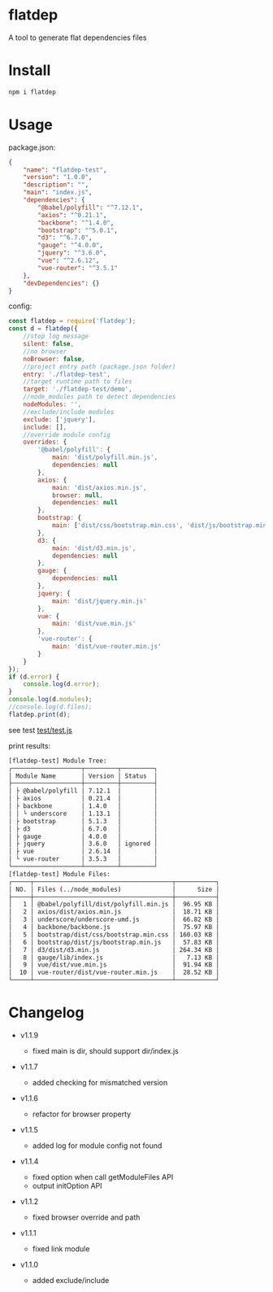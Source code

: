 # flatdep

A tool to generate flat dependencies files

# Install

```sh
npm i flatdep
```

# Usage

package.json:
```json
{
    "name": "flatdep-test",
    "version": "1.0.0",
    "description": "",
    "main": "index.js",
    "dependencies": {
        "@babel/polyfill": "^7.12.1",
        "axios": "^0.21.1",
        "backbone": "^1.4.0",
        "bootstrap": "^5.0.1",
        "d3": "^6.7.0",
        "gauge": "^4.0.0",
        "jquery": "^3.6.0",
        "vue": "^2.6.12",
        "vue-router": "^3.5.1"
    },
    "devDependencies": {}
}
```

config:
```js
const flatdep = require('flatdep');
const d = flatdep({
    //stop log message
    silent: false,
    //no browser
    noBrowser: false,
    //project entry path (package.json folder)
    entry: './flatdep-test',
    //target runtime path to files
    target: './flatdep-test/demo',
    //node_modules path to detect dependencies
    nodeModules: '',
    //exclude/include modules
    exclude: ['jquery'],
    include: [],
    //override module config
    overrides: {
        '@babel/polyfill': {
            main: 'dist/polyfill.min.js',
            dependencies: null
        },
        axios: {
            main: 'dist/axios.min.js',
            browser: null,
            dependencies: null
        },
        bootstrap: {
            main: ['dist/css/bootstrap.min.css', 'dist/js/bootstrap.min.js']
        },
        d3: {
            main: 'dist/d3.min.js',
            dependencies: null
        },
        gauge: {
            dependencies: null
        },
        jquery: {
            main: 'dist/jquery.min.js'
        },
        vue: {
            main: 'dist/vue.min.js'
        },
        'vue-router': {
            main: 'dist/vue-router.min.js'
        }
    }
});
if (d.error) {
    console.log(d.error);
}
console.log(d.modules);
//console.log(d.files);
flatdep.print(d);
```
see test [test/test.js](test/test.js)

print results:
```sh
[flatdep-test] Module Tree:
┌───────────────────┬─────────┬─────────┐
│ Module Name       │ Version │ Status  │
├───────────────────┼─────────┼─────────┤
│ ├ @babel/polyfill │ 7.12.1  │         │
│ ├ axios           │ 0.21.4  │         │
│ ├ backbone        │ 1.4.0   │         │
│ │ └ underscore    │ 1.13.1  │         │
│ ├ bootstrap       │ 5.1.3   │         │
│ ├ d3              │ 6.7.0   │         │
│ ├ gauge           │ 4.0.0   │         │
│ ├ jquery          │ 3.6.0   │ ignored │
│ ├ vue             │ 2.6.14  │         │
│ └ vue-router      │ 3.5.3   │         │
└───────────────────┴─────────┴─────────┘
[flatdep-test] Module Files:
┌─────┬──────────────────────────────────────┬───────────┐
│ NO. │ Files (../node_modules)              │      Size │
├─────┼──────────────────────────────────────┼───────────┤
│   1 │ @babel/polyfill/dist/polyfill.min.js │  96.95 KB │
│   2 │ axios/dist/axios.min.js              │  18.71 KB │
│   3 │ underscore/underscore-umd.js         │  66.82 KB │
│   4 │ backbone/backbone.js                 │  75.97 KB │
│   5 │ bootstrap/dist/css/bootstrap.min.css │ 160.03 KB │
│   6 │ bootstrap/dist/js/bootstrap.min.js   │  57.83 KB │
│   7 │ d3/dist/d3.min.js                    │ 264.34 KB │
│   8 │ gauge/lib/index.js                   │   7.13 KB │
│   9 │ vue/dist/vue.min.js                  │  91.94 KB │
│  10 │ vue-router/dist/vue-router.min.js    │  28.52 KB │
└─────┴──────────────────────────────────────┴───────────┘
```

# Changelog

- v1.1.9
    - fixed main is dir, should support dir/index.js

- v1.1.7
    - added checking for mismatched version

- v1.1.6
    - refactor for browser property

- v1.1.5
    - added log for module config not found

- v1.1.4
    - fixed option when call getModuleFiles API
    - output initOption API

- v1.1.2
    - fixed browser override and path

- v1.1.1
    - fixed link module

- v1.1.0
    - added exclude/include

